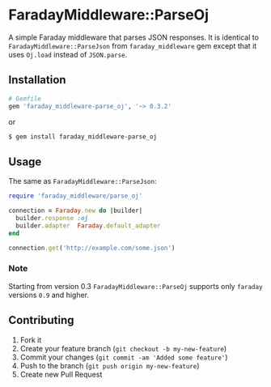 # FaradayMiddleware::ParseOj

A simple Faraday middleware that parses JSON responses. It is identical to `FaradayMiddleware::ParseJson` from `faraday_middleware` gem except that it uses `Oj.load` instead of `JSON.parse`.

## Installation

``` ruby
# Gemfile
gem 'faraday_middleware-parse_oj', '~> 0.3.2'
```

or

``` bash
$ gem install faraday_middleware-parse_oj
```

## Usage

The same as `FaradayMiddleware::ParseJson`:

``` ruby
require 'faraday_middleware/parse_oj'

connection = Faraday.new do |builder|
  builder.response :oj
  builder.adapter  Faraday.default_adapter
end

connection.get('http://example.com/some.json')
```

### Note

Starting from version 0.3 `FaradayMiddleware::ParseOj` supports
only `faraday` versions `0.9` and higher.

## Contributing

1. Fork it
2. Create your feature branch (`git checkout -b my-new-feature`)
3. Commit your changes (`git commit -am 'Added some feature'`)
4. Push to the branch (`git push origin my-new-feature`)
5. Create new Pull Request
